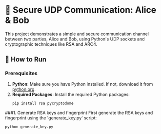 # 🔐 Secure UDP Communication: Alice & Bob 

This project demonstrates a simple and secure communication channel between two parties, Alice and Bob, using Python's UDP sockets and cryptographic techniques like RSA and ARC4.

## 🚀 How to Run

### Prerequisites

1. **Python**: Make sure you have Python installed. If not, download it from [python.org](https://www.python.org/downloads/).
2. **Required Packages**: Install the required Python packages:
   ```bash
   pip install rsa pycryptodome

###1. Generate RSA keys and fingerprint
   First generate the RSA keys and fingerprint using the 'generate_key.py' script:
   ```bash
   python generate_key.py
